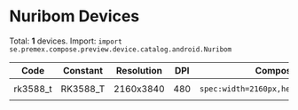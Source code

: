 # Nuribom Devices

Total: **1** devices. Import: `import se.premex.compose.preview.device.catalog.android.Nuribom`

| Code | Constant | Resolution | DPI | Compose Spec | Preview Usage |
|------|----------|------------|-----|-------------|---------------|
| rk3588_t | RK3588_T | 2160x3840 | 480 | `spec:width=2160px,height=3840px,dpi=480` | `@Preview(device = Nuribom.RK3588_T)` |

<!-- Generated automatically. Do not edit manually. -->
